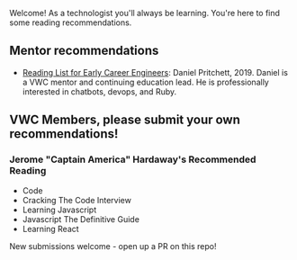 Welcome! As a technologist you'll always be learning. You're here to find some reading recommendations. 

## Mentor recommendations

- [Reading List for Early Career Engineers](https://dpritchett.net/posts/reading-list-for-early-career-engineers/): Daniel Pritchett, 2019. Daniel is a VWC mentor and continuing education lead. He is professionally interested in chatbots, devops, and Ruby.


## VWC Members, please submit your own recommendations!


### Jerome "Captain America" Hardaway's Recommended Reading

- Code
- Cracking The Code Interview
- Learning Javascript
- Javascript The Definitive Guide
- Learning React


New submissions welcome - open up a PR on this repo!
